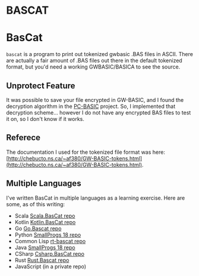 # BASCAT

# BasCat

`bascat` is a program to print out tokenized gwbasic .BAS files in ASCII.
There are actually a fair amount of .BAS files out there in the default tokenized
format, but you'd need a working GWBASIC/BASICA to see the source.

## Unprotect Feature

It was possible to save your file encrypted in GW-BASIC, and I found the decryption
algorithm in the [PC-BASIC](http://sourceforge.net/p/pcbasic/wiki/Home/)
project. So, I implemented that decryption scheme... however I do not have any
encrypted BAS files to test it on, so I don't know if it works.

## Referece

The documentation I used for the tokenized file format was
here:
[http://chebucto.ns.ca/~af380/GW-BASIC-tokens.html](http://chebucto.ns.ca/~af380/GW-BASIC-tokens.html).

## Multiple Languages

I've written BasCat in multiple languages as a learning exercise.  Here are some, as of
this writing:

 - Scala [Scala.BasCat repo](https://github.com/rwtodd/Scala.BasCat)
 - Kotlin [Kotlin.BasCat repo](https://github.com/rwtodd/Kotlin.BasCat)
 - Go [Go.Bascat repo](https://github.com/rwtodd/Go.Bascat)
 - Python [SmallProgs 18 repo](https://github.com/rwtodd/small\_programs\_2018)
 - Common Lisp [rt-bascat repo](https://github.com/rwtodd/rt-bascat)
 - Java [SmallProgs 18 repo](https://github.com/rwtodd/small\_programs\_2018)
 - CSharp [Csharp.BasCat repo](https://github.com/rwtodd/CSharp.BasCat)
 - Rust [Rust.Bascat repo](https://github.com/rwtodd/Rust.Bascat)
 - JavaScript  (in a private repo)

